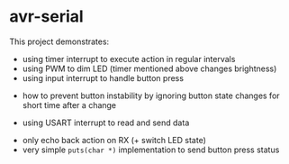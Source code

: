 # avr-serial
This project demonstrates:
 - using timer interrupt to execute action in regular intervals
 - using PWM to dim LED (timer mentioned above changes brightness)
 - using input interrupt to handle button press
  * how to prevent button instability by ignoring button state changes for short time after a change
 - using USART interrupt to read and send data
  * only echo back action on RX (+ switch LED state)
  * very simple `puts(char *)` implementation to send button press status

